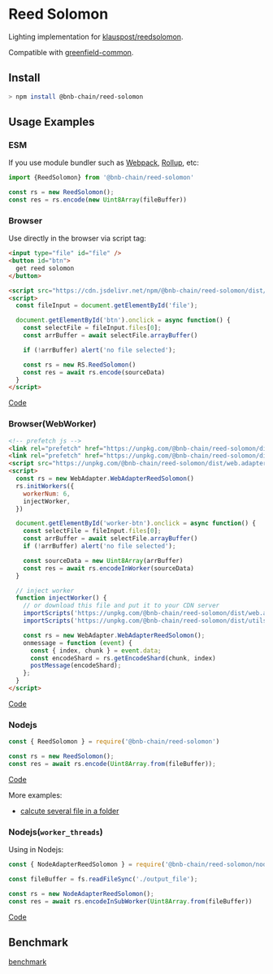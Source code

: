 # Reed Solomon

Lighting implementation for [klauspost/reedsolomon](https://github.com/klauspost/reedsolomon).

Compatible with [greenfield-common](https://github.com/bnb-chain/greenfield-common/blob/master/go/hash/hash.go).

## Install

```bash
> npm install @bnb-chain/reed-solomon
```

## Usage Examples

### ESM

If you use module bundler such as [Webpack](https://webpack.js.org/), [Rollup](https://rollupjs.org/guide/en/), etc:

```js
import {ReedSolomon} from '@bnb-chain/reed-solomon'

const rs = new ReedSolomon();
const res = rs.encode(new Uint8Array(fileBuffer))
```

### Browser

Use directly in the browser via script tag:

```html
<input type="file" id="file" />
<button id="btn">
  get reed solomon
</button>

<script src="https://cdn.jsdelivr.net/npm/@bnb-chain/reed-solomon/dist/index.aio.js"></script>
<script>
  const fileInput = document.getElementById('file');

  document.getElementById('btn').onclick = async function() {
    const selectFile = fileInput.files[0];
    const arrBuffer = await selectFile.arrayBuffer()

    if (!arrBuffer) alert('no file selected');

    const rs = new RS.ReedSolomon()
    const res = await rs.encode(sourceData)
  }
</script>
```

[Code](./examples/web.html)

### Browser(WebWorker)

```html
<!-- prefetch js -->
<link rel="prefetch" href="https://unpkg.com/@bnb-chain/reed-solomon/dist/web.adapter.aio.js" />
<link rel="prefetch" href="https://unpkg.com/@bnb-chain/reed-solomon/dist/utils.aio.js" />
<script src="https://unpkg.com/@bnb-chain/reed-solomon/dist/web.adapter.aio.js"></script>
<script>
  const rs = new WebAdapter.WebAdapterReedSolomon()
  rs.initWorkers({
    workerNum: 6,
    injectWorker,
  })

  document.getElementById('worker-btn').onclick = async function() {
    const selectFile = fileInput.files[0];
    const arrBuffer = await selectFile.arrayBuffer()
    if (!arrBuffer) alert('no file selected');

    const sourceData = new Uint8Array(arrBuffer)
    const res = await rs.encodeInWorker(sourceData)
  }

  // inject worker
  function injectWorker() {
    // or download this file and put it to your CDN server
    importScripts('https://unpkg.com/@bnb-chain/reed-solomon/dist/web.adapter.aio.js');
    importScripts('https://unpkg.com/@bnb-chain/reed-solomon/dist/utils.aio.js');

    const rs = new WebAdapter.WebAdapterReedSolomon();
    onmessage = function (event) {
      const { index, chunk } = event.data;
      const encodeShard = rs.getEncodeShard(chunk, index)
      postMessage(encodeShard);
    };
  }
</script>
```

[Code](./examples/web-worker.html)

### Nodejs

```js
const { ReedSolomon } = require('@bnb-chain/reed-solomon')

const rs = new ReedSolomon();
const res = await rs.encode(Uint8Array.from(fileBuffer));
```

[Code](./examples/node.js)

More examples:

* [calcute several file in a folder](./examples/folder.js)

### Nodejs(`worker_threads`)

Using in Nodejs:

```js
const { NodeAdapterReedSolomon } = require('@bnb-chain/reed-solomon/node.adapter');

const fileBuffer = fs.readFileSync('./output_file');

const rs = new NodeAdapterReedSolomon();
const res = await rs.encodeInSubWorker(Uint8Array.from(fileBuffer))
```

[Code](./examples/node-worker.js)

## Benchmark

[benchmark](./benchmark.md)
